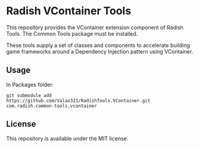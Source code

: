 # Radish VContainer Tools

This repository provides the VContainer extension component of Radish Tools. The Common Tools package must be installed.

These tools supply a set of classes and components to accelerate building game frameworks around a Dependency Injection pattern using VContainer.

## Usage
In Packages folder:
```
git submodule add https://github.com/Valax321/RadishTools.VContainer.git com.radish.common-tools.vcontainer
```

## License
This repository is available under the MIT license.

